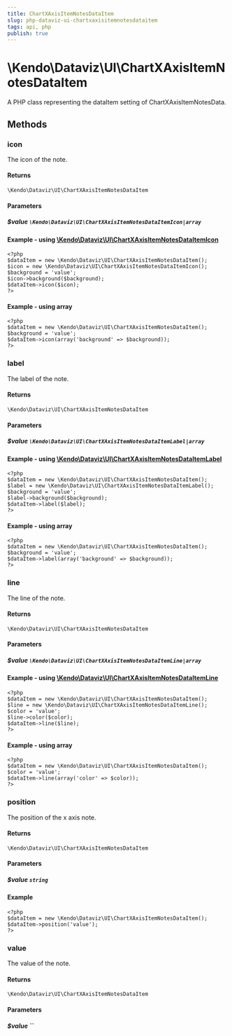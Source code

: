 ```yaml
---
title: ChartXAxisItemNotesDataItem
slug: php-dataviz-ui-chartxaxisitemnotesdataitem
tags: api, php
publish: true
---
```


# \Kendo\Dataviz\UI\ChartXAxisItemNotesDataItem

A PHP class representing the dataItem setting of ChartXAxisItemNotesData.


## Methods

### icon

The icon of the note.

#### Returns
`\Kendo\Dataviz\UI\ChartXAxisItemNotesDataItem`

#### Parameters

##### $value `\Kendo\Dataviz\UI\ChartXAxisItemNotesDataItemIcon|array`


#### Example - using [\Kendo\Dataviz\UI\ChartXAxisItemNotesDataItemIcon](/api/wrappers/php/Kendo/Dataviz/UI/ChartXAxisItemNotesDataItemIcon)
    <?php
    $dataItem = new \Kendo\Dataviz\UI\ChartXAxisItemNotesDataItem();
    $icon = new \Kendo\Dataviz\UI\ChartXAxisItemNotesDataItemIcon();
    $background = 'value';
    $icon->background($background);
    $dataItem->icon($icon);
    ?>

#### Example - using array

    <?php
    $dataItem = new \Kendo\Dataviz\UI\ChartXAxisItemNotesDataItem();
    $background = 'value';
    $dataItem->icon(array('background' => $background));
    ?>

### label

The label of the note.

#### Returns
`\Kendo\Dataviz\UI\ChartXAxisItemNotesDataItem`

#### Parameters

##### $value `\Kendo\Dataviz\UI\ChartXAxisItemNotesDataItemLabel|array`


#### Example - using [\Kendo\Dataviz\UI\ChartXAxisItemNotesDataItemLabel](/api/wrappers/php/Kendo/Dataviz/UI/ChartXAxisItemNotesDataItemLabel)
    <?php
    $dataItem = new \Kendo\Dataviz\UI\ChartXAxisItemNotesDataItem();
    $label = new \Kendo\Dataviz\UI\ChartXAxisItemNotesDataItemLabel();
    $background = 'value';
    $label->background($background);
    $dataItem->label($label);
    ?>

#### Example - using array

    <?php
    $dataItem = new \Kendo\Dataviz\UI\ChartXAxisItemNotesDataItem();
    $background = 'value';
    $dataItem->label(array('background' => $background));
    ?>

### line

The line of the note.

#### Returns
`\Kendo\Dataviz\UI\ChartXAxisItemNotesDataItem`

#### Parameters

##### $value `\Kendo\Dataviz\UI\ChartXAxisItemNotesDataItemLine|array`


#### Example - using [\Kendo\Dataviz\UI\ChartXAxisItemNotesDataItemLine](/api/wrappers/php/Kendo/Dataviz/UI/ChartXAxisItemNotesDataItemLine)
    <?php
    $dataItem = new \Kendo\Dataviz\UI\ChartXAxisItemNotesDataItem();
    $line = new \Kendo\Dataviz\UI\ChartXAxisItemNotesDataItemLine();
    $color = 'value';
    $line->color($color);
    $dataItem->line($line);
    ?>

#### Example - using array

    <?php
    $dataItem = new \Kendo\Dataviz\UI\ChartXAxisItemNotesDataItem();
    $color = 'value';
    $dataItem->line(array('color' => $color));
    ?>

### position
The position of the x axis note.

#### Returns
`\Kendo\Dataviz\UI\ChartXAxisItemNotesDataItem`

#### Parameters

##### $value `string`



#### Example 
    <?php
    $dataItem = new \Kendo\Dataviz\UI\ChartXAxisItemNotesDataItem();
    $dataItem->position('value');
    ?>

### value
The value of the note.

#### Returns
`\Kendo\Dataviz\UI\ChartXAxisItemNotesDataItem`

#### Parameters

##### $value ``



 
